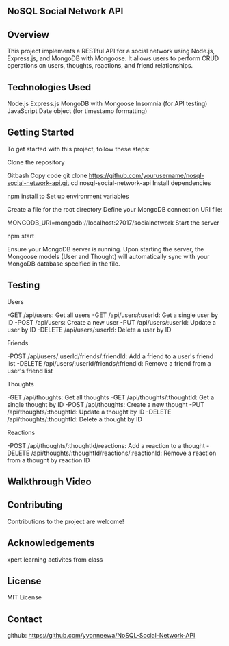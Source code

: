 
## NoSQL Social Network API
## Overview

This project implements a RESTful API for a social network using Node.js, Express.js, and MongoDB with Mongoose. It allows users to perform CRUD operations on users, thoughts, reactions, and friend relationships.

## Technologies Used
Node.js
Express.js
MongoDB with Mongoose
Insomnia (for API testing)
JavaScript Date object (for timestamp formatting)

## Getting Started
To get started with this project, follow these steps:

Clone the repository

Gitbash
Copy code
git clone https://github.com/yourusername/nosql-social-network-api.git
cd nosql-social-network-api
Install dependencies

npm install to Set up environment variables

Create a  file for the root directory
Define your MongoDB connection URI file:

MONGODB_URI=mongodb://localhost:27017/socialnetwork
Start the server

npm start

Ensure your MongoDB server is running.
Upon starting the server, the Mongoose models (User and Thought) will automatically sync with your MongoDB database specified in the  file.

## Testing

Users

-GET /api/users: Get all users
-GET /api/users/:userId: Get a single user by ID
-POST /api/users: Create a new user
-PUT /api/users/:userId: Update a user by ID
-DELETE /api/users/:userId: Delete a user by ID

Friends

-POST /api/users/:userId/friends/:friendId: Add a friend to a user's friend list
-DELETE /api/users/:userId/friends/:friendId: Remove a friend from a user's friend list

Thoughts

-GET /api/thoughts: Get all thoughts
-GET /api/thoughts/:thoughtId: Get a single thought by ID
-POST /api/thoughts: Create a new thought
-PUT /api/thoughts/:thoughtId: Update a thought by ID
-DELETE /api/thoughts/:thoughtId: Delete a thought by ID

Reactions

-POST /api/thoughts/:thoughtId/reactions: Add a reaction to a thought
-DELETE /api/thoughts/:thoughtId/reactions/:reactionId: Remove a reaction from a thought by reaction ID




## Walkthrough Video



## Contributing
Contributions to the project are welcome!


## Acknowledgements 

xpert learning
activites from class

## License

MIT License

## Contact

github: https://github.com/yvonneewa/NoSQL-Social-Network-API



